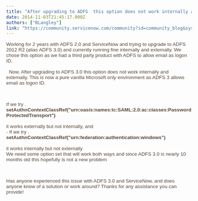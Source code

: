 ```yaml
---
title: "After upgrading to ADFS  this option does not work internally and externally"
date: 2014-11-03T21:45:17.000Z
authors: ["BLangley"]
link: "https://community.servicenow.com/community?id=community_blog&sys_id=0b8de669dbd0dbc01dcaf3231f9619f7"
---
```

<p><span style="color: #544436; background: white; font-size: 10pt; font-family: arial, helvetica, sans-serif;">Working for 2 years with ADFS 2.0 and ServiceNow and trying to upgrade to ADFS 2012 R2 (alias ADFS 3.0) and currently running fine internally and externally. </span><span style="color: #544436; font-size: 10pt; font-family: arial, helvetica, sans-serif;"><span style="background: white;">We chose this option as we had a third party product with ADFS to allow email as logon ID.</span><br/> <br/>   <span style="background: white;">Now, </span><span style="background: white;">After upgrading to ADFS 3.0 this option does not work internally and externally. This is now a pure vanilla Microsoft only environment as ADFS 3 allows email as logon ID. </span></span></p><p><span style="font-size: 10pt; font-family: arial, helvetica, sans-serif;"><span style="color: #544436; background: white;"><br/></span></span></p><p><span style="font-size: 10pt; font-family: arial, helvetica, sans-serif; color: #544436;"><span style="background: white;"> If we try .</span> <br/> <span style="background: white;"><strong>setAuthnContextClassRef("urn:oasis:names:tc:SAML:2.0:ac:classes:PasswordProtectedTransport") </strong></span><br/> <br/> <span style="background: white;">it works externally but not internally, and </span> <br/> <span style="background: white;">- If we try . </span> <br/> <span style="background: white;"><strong>setAuthnContextClassRef("urn:federation:authentication:windows") </strong></span><br/> <br/> <span style="background: white;">it works internally but not externally </span> <br/> <span style="background: white;">We need some option set that will work both ways and since ADFS 3.0 is nearly 10 months old this hopefully is not a new problem </span></span></p><p><span style="color: #544436; font-size: 10pt; background: white; font-family: arial, helvetica, sans-serif;"><br/></span></p><p><span style="color: #544436; font-size: 8.0pt; background: white; font-family: 'Arial','sans-serif';"><span style="font-size: 10pt; font-family: arial, helvetica, sans-serif;">Has anyone experienced this issue with ADFS 3.0 and ServiceNow, and does anyone know of a solution or work around? Thanks for any assistance you can provide!</span><br/></span></p>